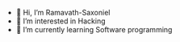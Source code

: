 - 👋 Hi, I’m Ramavath-Saxoniel
- 👀 I’m interested in Hacking
- 🌱 I’m currently learning Software programming

<!---
Ramavath-Saxoniel/Ramavath-Saxoniel is a ✨ special ✨ repository because its `README.md` (this file) appears on your GitHub profile.
You can click the Preview link to take a look at your changes.
--->
